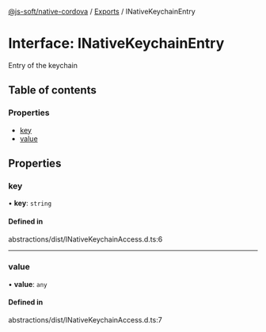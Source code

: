 [@js-soft/native-cordova](../README.md) / [Exports](../modules.md) / INativeKeychainEntry

# Interface: INativeKeychainEntry

Entry of the keychain

## Table of contents

### Properties

- [key](INativeKeychainEntry.md#key)
- [value](INativeKeychainEntry.md#value)

## Properties

### key

• **key**: `string`

#### Defined in

abstractions/dist/INativeKeychainAccess.d.ts:6

___

### value

• **value**: `any`

#### Defined in

abstractions/dist/INativeKeychainAccess.d.ts:7

